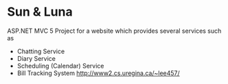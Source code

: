# Sun & Luna

ASP.NET MVC 5 Project for a website which provides several services such as 

- Chatting Service
- Diary Service
- Scheduling (Calendar) Service 
- Bill Tracking System
    http://www2.cs.uregina.ca/~lee457/
